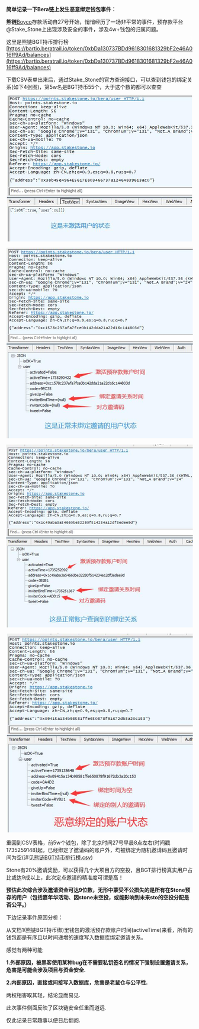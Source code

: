 **简单记录一下Bera链上发生恶意绑定钱包事件：**

**熊链**[Boyco](https://app.stakestone.io/u/vault/detail/bera)存款活动自27号开始，悄悄经历了一场非平常的事件，预存款平台@Stake_Stone上出现涉及安全的事件，涉及4w+钱包的归属问题。

这里是熊链BGT持币排行榜[https://bartio.beratrail.io/token/0xbDa130737BDd9618301681329bF2e46A016ff9Ad/balances](https://bartio.beratrail.io/token/0xbDa130737BDd9618301681329bF2e46A016ff9Ad/balances)

下载CSV表单出来后，通过Stake_Stone的官方查询接口，可以查到钱包的绑定关系(如下4张图)，第5w名是BGT持币55个，大于这个数的都可以查查


![未激活用户](https://github.com/yonghumeijj/Bera/blob/main/004.jpg)

![正常未绑定](https://github.com/yonghumeijj/Bera/blob/main/001.jpg)

![正常绑定](https://github.com/yonghumeijj/Bera/blob/main/002.jpg)

![恶意绑定](https://github.com/yonghumeijj/Bera/blob/main/003.jpg)


重回到CSV表格，前5w个钱包，除了北京时间27号早晨8点左右(时间戳1735259148)起，已经绑定了邀请码的账户外，均被绑定为随机邀请码且邀请时间为空(详见[熊链BGT持币排行榜.csv](https://github.com/yonghumeijj/Bera/blob/main/%E7%86%8A%E9%93%BEBGT%E6%8C%81%E5%B8%81%E6%8E%92%E8%A1%8C%E6%A6%9C.csv))

Stone有20%邀请奖励，可以获得几个大项目方的空投，且BGT排行榜真实用户占比或达9成以上，此次定点邀请的精准度可谓是高！

**预估此次综合涉及邀请资金可达9位数，无形中蒙受不公损失的是所有在Stone预存的用户（包括嘉年华活动、因stone未空投，或能影响到未来sto的空投分配是否公平。）**



下边记录事件原因分析：

从文档1(熊链BGT持币绑)里钱包的激活预存款账户时间(activeTime)来看，所有的钱包都是有序且以时间递增的速度写入数据库绑定邀请关系。

感觉有两种可能

**1.外部原因，被黑客使用某种bug在不需要私钥签名的情况下强制设置邀请关系，危害是可能会涉及项目与资金安全.**

**2.内部原因，直接或间接写入数据库，危害是老鼠仓与公平性.**

两权相害取其轻，结论显而易见.

此次事件侧面反映了区块链安全任重而道远.

仅此记录日常趣事以便日后翻阅.
